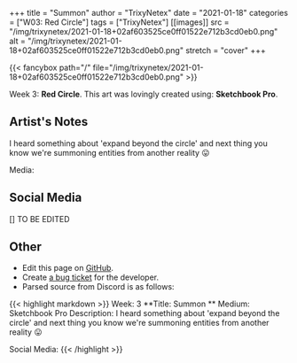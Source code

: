 +++
title =       "Summon"
author =      "TrixyNetex"
date =        "2021-01-18"
categories =  ["W03: Red Circle"]
tags =        ["TrixyNetex"]
[[images]]
                      src = "/img/trixynetex/2021-01-18+02af603525ce0ff01522e712b3cd0eb0.png"
                      alt = "/img/trixynetex/2021-01-18+02af603525ce0ff01522e712b3cd0eb0.png"
                      stretch = "cover"
+++


{{< fancybox path="/" file="/img/trixynetex/2021-01-18+02af603525ce0ff01522e712b3cd0eb0.png" >}}


Week 3: **Red Circle**. This art was lovingly created using: **Sketchbook Pro**.

## Artist's Notes

I heard something about 'expand beyond the circle' and next thing you know we're summoning entities from another reality 😛 

Media:

## Social Media

[] TO BE EDITED

## Other

- Edit this page on [GitHub](https://github.com/teaminkling/web-refresh/edit/main/blog/content/blog/trixynetex-week-3-efde.md).
- Create [a bug ticket](https://github.com/teaminkling/web-refresh/issues/new?assignees=&labels=bug&template=problem-report.md&title=) for the developer.
- Parsed source from Discord is as follows:

{{< highlight markdown >}}
Week: 3
**Title:  Summon **
Medium: Sketchbook Pro
Description: I heard something about 'expand beyond the circle' and next thing you know we're summoning entities from another reality 😛 

Social Media:
{{< /highlight >}}